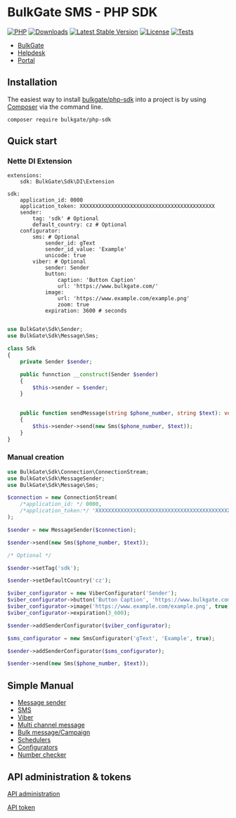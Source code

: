 BulkGate SMS - PHP SDK
=============

[![PHP](https://img.shields.io/packagist/php-v/bulkgate/php-sdk?logo=php&color=8892BF)](https://www.php.net/supported-versions.php)
[![Downloads](https://img.shields.io/packagist/dt/bulkgate/php-sdk.svg)](https://packagist.org/packages/bulkgate/php-sdk)
[![Latest Stable Version](https://img.shields.io/github/release/bulkgate/php-sdk.svg)](https://github.com/bulkgate/php-sdk/releases)
[![License](https://img.shields.io/github/license/bulkgate/php-sdk.svg)](https://github.com/BulkGate/php-sdk/blob/master/LICENSE)
[![Tests](https://github.com/BulkGate/php-sdk/workflows/Run%20tests/badge.svg)](https://github.com/BulkGate/php-sdk/actions/workflows/php.yml)



- [BulkGate](https://www.bulkgate.com/)
- [Helpdesk](https://help.bulkgate.com/)
- [Portal](https://portal.bulkgate.com/) 

## Installation

The easiest way to install [bulkgate/php-sdk](https://packagist.org/packages/bulkgate/php-sdk) into a project is by using [Composer](https://getcomposer.org/) via the command line.

```
composer require bulkgate/php-sdk
```

## Quick start

### Nette DI Extension

```neon
extensions:
	sdk: BulkGate\Sdk\DI\Extension

sdk:
	application_id: 0000
	application_token: XXXXXXXXXXXXXXXXXXXXXXXXXXXXXXXXXXXXXXXXXXX
	sender:
		tag: 'sdk' # Optional
		default_country: cz # Optional
	configurator:
		sms: # Optional
			sender_id: gText
			sender_id_value: 'Example'
			unicode: true
		viber: # Optional
			sender: Sender
			button:
				caption: 'Button Caption'
				url: 'https://www.bulkgate.com/'
			image: 
				url: 'https://www.example.com/example.png'
				zoom: true
			expiration: 3600 # seconds
```

```php 

use BulkGate\Sdk\Sender;
use BulkGate\Sdk\Message\Sms;

class Sdk
{
    private Sender $sender;

    public funnction __construct(Sender $sender)
    {
        $this->sender = $sender;
    }
    

    public function sendMessage(string $phone_number, string $text): void
    {    
        $this->sender->send(new Sms($phone_number, $text));
    }
}

```

### Manual creation

```php 
use BulkGate\Sdk\Connection\ConnectionStream;
use BulkGate\Sdk\MessageSender;
use BulkGate\Sdk\Message\Sms;

$connection = new ConnectionStream(
    /*application_id: */ 0000, 
    /*application_token:*/ 'XXXXXXXXXXXXXXXXXXXXXXXXXXXXXXXXXXXXXXXXXXX'
);

$sender = new MessageSender($connection);

$sender->send(new Sms($phone_number, $text));

/* Optional */

$sender->setTag('sdk');

$sender->setDefaultCountry('cz');

$viber_configurator = new ViberConfigurator('Sender');
$viber_configurator->button('Button Caption', 'https://www.bulkgate.com/');
$viber_configurator->image('https://www.example.com/example.png', true);
$viber_configurator->expiration(3_600);

$sender->addSenderConfigurator($viber_configurator);

$sms_configurator = new SmsConfigurator('gText', 'Example', true);

$sender->addSenderConfigurator($sms_configurator);

$sender->send(new Sms($phone_number, $text));
```

## Simple Manual

- [Message sender](docs/sender.md)
- [SMS](docs/sms_message.md)
- [Viber](docs/viber_message.md)
- [Multi channel message](docs/multichannel_message.md)
- [Bulk message/Campaign](docs/bulk.md)
- [Schedulers](docs/schedulers.md)
- [Configurators](docs/configurators.md)
- [Number checker](docs/number_checker.md)


## API administration & tokens

[API administration](https://help.bulkgate.com/docs/en/api-administration.html)

[API token](https://help.bulkgate.com/docs/en/api-tokens.html)

